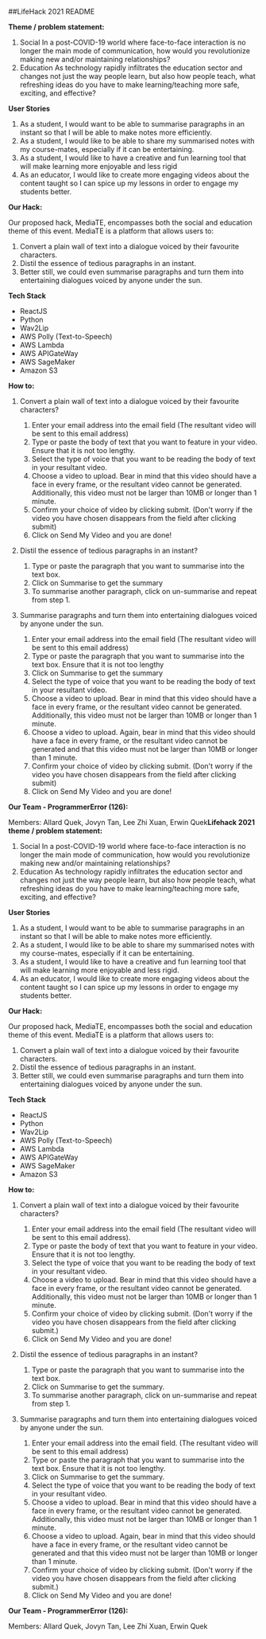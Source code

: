 ##LifeHack 2021 README

**Theme / problem statement:**

1. Social
In a post-COVID-19 world where face-to-face interaction is no longer the main mode of communication, how would you revolutionize making new and/or maintaining relationships?
2. Education
As technology rapidly infiltrates the education sector and changes not just the way people learn, but also how people teach, what refreshing ideas do you have to make learning/teaching more safe, exciting, and effective?

**User Stories**

1. As a student, I would want to be able to summarise paragraphs in an instant so that I will be able to make notes more efficiently.
2. As a student, I would like to be able to share my summarised notes with my course-mates, especially if it can be entertaining.
3. As a student, I would like to have a creative and fun learning tool that will make learning more enjoyable and less rigid
4. As an educator, I would like to create more engaging videos about the content taught so I can spice up my lessons in order to engage my students better. 

**Our Hack:**

Our proposed hack, MediaTE, encompasses both the social and education theme of this event. MediaTE is a platform that allows users to:

1. Convert a plain wall of text into a dialogue voiced by their favourite characters.
2. Distil the essence of tedious paragraphs in an instant.
3. Better still, we could even summarise paragraphs and turn them into entertaining dialogues voiced by anyone under the sun.

**Tech Stack**

- ReactJS
- Python
- Wav2Lip
- AWS Polly (Text-to-Speech)
- AWS Lambda
- AWS APIGateWay
- AWS SageMaker
- Amazon S3

**How to:**

1. Convert a plain wall of text into a dialogue voiced by their favourite characters?
    1. Enter your email address into the email field (The resultant video will be sent to this email address)
    2. Type or paste the body of text that you want to feature in your video. Ensure that it is not too lengthy.
    3. Select the type of voice that you want to be reading the body of text in your resultant video.
    4. Choose a video to upload. Bear in mind that this video should have a face in every frame, or the resultant video cannot be generated. Additionally, this video must not be larger than 10MB or longer than 1 minute. 
    5. Confirm your choice of video by clicking submit. (Don't worry if the video you have chosen disappears from the field after clicking submit)
    6. Click on Send My Video and you are done!

2. Distil the essence of tedious paragraphs in an instant?
    1. Type or paste the paragraph that you want to summarise into the text box.
    2. Click on Summarise to get the summary
    3. To summarise another paragraph, click on un-summarise and repeat from step 1.

3. Summarise paragraphs and turn them into entertaining dialogues voiced by anyone under the sun.
    1. Enter your email address into the email field (The resultant video will be sent to this email address)
    2. Type or paste the paragraph that you want to summarise into the text box. Ensure that it is not too lengthy
    3. Click on Summarise to get the summary
    4. Select the type of voice that you want to be reading the body of text in your resultant video.
    5. Choose a video to upload. Bear in mind that this video should have a face in every frame, or the resultant video cannot be generated. Additionally, this video must not be larger than 10MB or longer than 1 minute.
    6. Choose a video to upload. Again, bear in mind that this video should have a face in every frame, or the resultant video cannot be generated and that this video must not be larger than 10MB or longer than 1 minute. 
    7. Confirm your choice of video by clicking submit. (Don't worry if the video you have chosen disappears from the field after clicking submit)
    8. Click on Send My Video and you are done!

**Our Team - ProgrammerError (126):** 

 Members: Allard Quek, Jovyn Tan, Lee Zhi Xuan, Erwin Quek**Lifehack 2021 theme / problem statement:**

1. Social
In a post-COVID-19 world where face-to-face interaction is no longer the main mode of communication, how would you revolutionize making new and/or maintaining relationships?
2. Education
As technology rapidly infiltrates the education sector and changes not just the way people learn, but also how people teach, what refreshing ideas do you have to make learning/teaching more safe, exciting, and effective?

**User Stories**

1. As a student, I would want to be able to summarise paragraphs in an instant so that I will be able to make notes more efficiently.
2. As a student, I would like to be able to share my summarised notes with my course-mates, especially if it can be entertaining.
3. As a student, I would like to have a creative and fun learning tool that will make learning more enjoyable and less rigid.
4. As an educator, I would like to create more engaging videos about the content taught so I can spice up my lessons in order to engage my students better. 

**Our Hack:**

Our proposed hack, MediaTE, encompasses both the social and education theme of this event. MediaTE is a platform that allows users to:

1. Convert a plain wall of text into a dialogue voiced by their favourite characters.
2. Distil the essence of tedious paragraphs in an instant.
3. Better still, we could even summarise paragraphs and turn them into entertaining dialogues voiced by anyone under the sun.

**Tech Stack**

- ReactJS
- Python
- Wav2Lip
- AWS Polly (Text-to-Speech)
- AWS Lambda
- AWS APIGateWay
- AWS SageMaker
- Amazon S3

**How to:**

1. Convert a plain wall of text into a dialogue voiced by their favourite characters?
    1. Enter your email address into the email field (The resultant video will be sent to this email address).
    2. Type or paste the body of text that you want to feature in your video. Ensure that it is not too lengthy.
    3. Select the type of voice that you want to be reading the body of text in your resultant video.
    4. Choose a video to upload. Bear in mind that this video should have a face in every frame, or the resultant video cannot be generated. Additionally, this video must not be larger than 10MB or longer than 1 minute. 
    5. Confirm your choice of video by clicking submit. (Don't worry if the video you have chosen disappears from the field after clicking submit.)
    6. Click on Send My Video and you are done!

2. Distil the essence of tedious paragraphs in an instant?
    1. Type or paste the paragraph that you want to summarise into the text box.
    2. Click on Summarise to get the summary.
    3. To summarise another paragraph, click on un-summarise and repeat from step 1.

3. Summarise paragraphs and turn them into entertaining dialogues voiced by anyone under the sun.
    1. Enter your email address into the email field. (The resultant video will be sent to this email address)
    2. Type or paste the paragraph that you want to summarise into the text box. Ensure that it is not too lengthy.
    3. Click on Summarise to get the summary.
    4. Select the type of voice that you want to be reading the body of text in your resultant video.
    5. Choose a video to upload. Bear in mind that this video should have a face in every frame, or the resultant video cannot be generated. Additionally, this video must not be larger than 10MB or longer than 1 minute.
    6. Choose a video to upload. Again, bear in mind that this video should have a face in every frame, or the resultant video cannot be generated and that this video must not be larger than 10MB or longer than 1 minute. 
    7. Confirm your choice of video by clicking submit. (Don't worry if the video you have chosen disappears from the field after clicking submit.)
    8. Click on Send My Video and you are done!

**Our Team - ProgrammerError (126):** 

 Members: Allard Quek, Jovyn Tan, Lee Zhi Xuan, Erwin Quek
